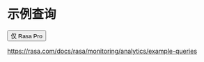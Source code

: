 # 示例查询

<button data-md-color-primary="amber">仅 Rasa Pro</button>

https://rasa.com/docs/rasa/monitoring/analytics/example-queries
